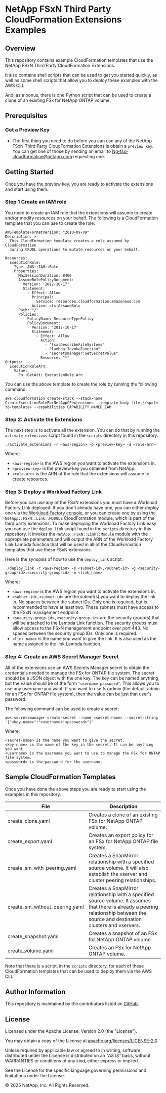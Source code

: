 # NetApp FSxN Third Party CloudFormation Extensions Examples

## Overview
This repository contains example CloudFormation templates that use the NetApp FSxN Third Party CloudFormation Extensions.

It also contains shell scripts that can be used to get you started quickly, as well as some shell
scripts that allow you to deploy these examples with the AWS CLI.

And, as a bonus, there is one Python script that can be used to create a clone of an existing FSx for NetApp ONTAP volume.

## Prerequisites
### Get a Preview Key
- The first thing you need to do before you can use any of the NetApp FSxN Third Party CloudFormation Extensions is obtain a `preview key`.
You can get one of those by sending an email to [Ng-fsx-cloudformation@netapp.com](mailto:Ng-fsx-cloudformation@netapp.com) requesting one.

## Getting Started
Once you have the preview key, you are ready to activate the extensions and start using them.

### Step 1 Create an IAM role
You need to create an IAM role that the extensions will assume to create and/or modify resources on your behalf.
The following is a CloudFormation template that you can use to create the role:
```
AWSTemplateFormatVersion: "2010-09-09"
Description: >
  This CloudFormation template creates a role assumed by CloudFormation
  during CRUDL operations to mutate resources on your behalf.

Resources:
  ExecutionRole:
    Type: AWS::IAM::Role
    Properties:
      MaxSessionDuration: 8400
      AssumeRolePolicyDocument:
        Version: '2012-10-17'
        Statement:
          - Effect: Allow
            Principal:
              Service: resources.cloudformation.amazonaws.com
            Action: sts:AssumeRole
      Path: "/"
      Policies:
        - PolicyName: ResourceTypePolicy
          PolicyDocument:
            Version: '2012-10-17'
            Statement:
              - Effect: Allow
                Action:
                  - "fsx:DescribeFileSystems"
                  - "lambda:InvokeFunction"
                  - "secretsmanager:GetSecretValue"
                Resource: "*"
Outputs:
  ExecutionRoleArn:
    Value:
      Fn::GetAtt: ExecutionRole.Arn
```
You can use the above template to create the role by running the following command:
```
aws cloudformation create-stack --stack-name CreateExecutionRoleForNetAppCFextensions --template-body file://<path-to-template> --capabilities CAPABILITY_NAMED_IAM
```

### Step 2: Activate the Extensions
The next step is to activate all the extension. You can do that by running the `activate_extensions`
script found in the `scripts` directory in this repository.
```
./activate_extensions -r <aws-region> -p <preview-key> -a <role-arn>
```
Where:
- `<aws-region>` is the AWS region you want to activate the extensions in.
- `<preview-key>` is the preview key you obtained from NetApp.
- `<role-arn>` is the ARN of the role that the extensions will assume to create resources.

### Step 3: Deploy a Workload Factory Link
Before you can use any of the FSxN extensions you must have a Workload Factory Link deployed.
If you don't already have one, you can either deploy one via the [Workload Factory console](https://console.workloads.netapp.com),
or you can create one by using the `NetApp::FSxN::Link::MODULE` CloudFormation module, which is part of the third party extensions.
To make deploying the Workload Factory Link easy you can use the `deploy_link` script found in the `scripts` directory in this repository.
It invokes the `NetApp::FSxN::Link::Module` module with the appropriate parameters and will output the ARN
of the Workload Factory Link Lambda function that will be used in all of the CloudFormation templates that use these FSxN extensions.

Here is the synopsis of how to use the `deploy_link` script:
```
./deploy_link -r <aws-region> -s <subnet-id>,<subnet-id> -g <security-group-id>,<security-group-id> -n <link_name>
```
Where:
- `<aws-region>` is the AWS region you want to activate the extensions in.
- `<subnet-id>,<subnet-id>` are the subnet(s) you want to deploy the link in. No spaces between the subnet IDs.
Only one is required, but is recommended to have at least two. These subnets must have access to the FSxN management endpoint.
- `<security-group-id>,<security-group-id>` are the security group(s) that will be attached to the Lambda Link function.
The security groups must allow access to the FSxN management endpoint over port 443.
No spaces between the security group IDs. Only one is required.
- `<link_name>` is the name you want to give the link. It is also used as the name assigned to the link Lambda function.

### Step 4: Create an AWS Secret Manager Secret
All of the extensions use an AWS Secrets Manager secret to obtain the credentials needed to manage the FSx for ONTAP file system.
The secret should be a JSON object with the one key. The key can be named anything, but the value should be of the form `"username:password"`.
This allows you to use any username you want. If you want to use fsxadmin (the default admin for an FSx for ONTAP file system), then the value can be just that user's password.

The following command can be used to create a secret:
```
aws secretsmanager create-secret --name <secret-name> --secret-string '{"<key-name>":"<username>:<password>"}'
```
Where:
```
<secret-name> is the name you want to give the secret.
<key-name> is the name of the key in the secret. It can be anything you want.
<username> is the username you want to use to manage the FSx for ONTAP file system.
<password> is the password for the username.
```

## Sample CloudFormation Templates
Once you have done the above steps you are ready to start using the examples in this repository.

| File | Description |
|------|-------------|
|create_clone.yaml|Creates a clone of an existing FSx for NetApp ONTAP volume.|
|create_export.yaml|Creates an export policy for an FSx for NetApp ONTAP file system.|
|create_sm_with_peering.yaml|Creates a SnapMirror relationship with a specified source volume. It will also establish the vserver and cluster peering relationships.|
|create_sm_without_peering.yaml|Creates a SnapMirror relationship with a specified source volume. It assumes that there is already a peering relationship between the source and destination clusters and vservers.|
|create_snapshot.yaml|Creates a snapshot of an FSx for NetApp ONTAP volume.|
|create_volume.yaml|Creates an FSx for NetApp ONTAP volume.|

Note that there is a script, in the `scripts` directory, for each of these CloudFormation templates that can be used to deploy them via the AWS CLI.

## Author Information

This repository is maintained by the contributors listed on [GitHub](https://github.com/NetApp/FSx-ONTAP-utils/graphs/contributors).

## License

Licensed under the Apache License, Version 2.0 (the "License").

You may obtain a copy of the License at [apache.org/licenses/LICENSE-2.0](http://www.apache.org/licenses/LICENSE-2.0).

Unless required by applicable law or agreed to in writing, software distributed under the License is distributed on an _"AS IS"_ basis, without WARRANTIES or conditions of any kind, either express or implied.

See the License for the specific language governing permissions and limitations under the License.

© 2025 NetApp, Inc. All Rights Reserved.
